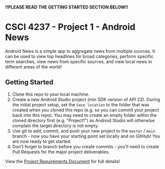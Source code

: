 
**!!PLEASE READ THE GETTING STARTED SECTION BELOW!!**

# CSCI 4237 - Project 1 - Android News
Android News is a simple app to aggregate news from multiple sources. It can be used to view top headlines for broad categories, perform specific term searches, view news from specific sources, and view local news in different areas of the world!

## Getting Started
1. Clone this repo to your local machine.
2. Create a new Android Studio project (min SDK version of API 23). During the initial project setup, set the `Save location` to the folder that was created when you cloned this repo (e.g. so you can commit your project back into this repo). You may need to create an empty folder within the cloned directory first (e.g. "Project1") as Android Studio will otherwise complain the target directory is not empty.
3. Use git to add, commit, and push your new project to the `master` / `main` branch - now you have your starting point set locally and on GitHub! You are now ready to get started.
4. Don't forget to branch before you create commits - you'll need to create Pull Requests for the major project deliverables.

View the [Project Requirements Document](https://docs.google.com/document/d/1sG3imEASCwch3shJIjC0q1n4H7iEFFzBN1ynB4nBozk/) for full details!
